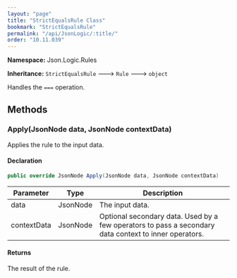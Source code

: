 ```yaml
---
layout: "page"
title: "StrictEqualsRule Class"
bookmark: "StrictEqualsRule"
permalink: "/api/JsonLogic/:title/"
order: "10.11.039"
---
```

**Namespace:** Json.Logic.Rules

**Inheritance:**
`StrictEqualsRule`
 🡒 
`Rule`
 🡒 
`object`

Handles the `===` operation.

## Methods

### Apply(JsonNode data, JsonNode contextData)

Applies the rule to the input data.

#### Declaration

```c#
public override JsonNode Apply(JsonNode data, JsonNode contextData)
```

| Parameter | Type | Description |
|---|---|---|
| data | JsonNode | The input data. |
| contextData | JsonNode | Optional secondary data.  Used by a few operators to pass a secondary     data context to inner operators. |


#### Returns

The result of the rule.


